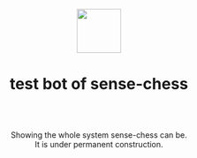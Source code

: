 <p align="center">
  <img src="https://raw.githubusercontent.com/sense-chess/artwork/master/sense-chess.png" width=80><br>
</p>
<h1 align="center">test bot of sense-chess</h1>
<br>
<br>
<p align="center">
  Showing the whole system sense-chess can be.
  <br>
  It is under permanent construction.
  <br>
</p>